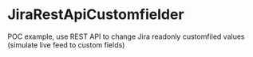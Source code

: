 # JiraRestApiCustomfielder
POC example, use REST API to change Jira readonly customfiled values (simulate live feed to custom fields)
